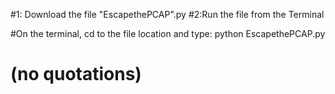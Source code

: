 
#1: Download the file "EscapethePCAP".py
#2:Run the file from the Terminal

  #On the terminal, cd to the file location and type:
      python EscapethePCAP.py

#      (no quotations)

